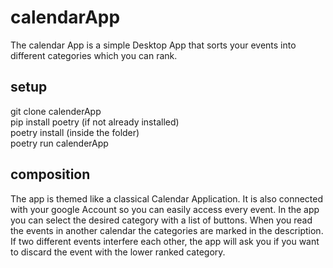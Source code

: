 # calendarApp
The calendar App is a simple Desktop App that sorts your events into different categories which you can rank.

## setup
git clone calenderApp  
pip install poetry (if not already installed)  
poetry install (inside the folder)  
poetry run calenderApp  

## composition
The app is themed like a classical Calendar Application.
It is also connected with your google Account so you can easily access every event.
In the app you can select the desired category with a list of buttons.
When you read the events in another calendar the categories are marked in the description.
If two different events interfere each other, the app will ask you if you want to discard the event with the lower ranked category.
